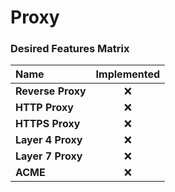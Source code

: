 # Proxy

### Desired Features Matrix
| Name              | Implemented |
|:------------------|:-----------:|
| **Reverse Proxy** |      ❌      |
| **HTTP Proxy**    |      ❌      |
| **HTTPS Proxy**   |      ❌      |
| **Layer 4 Proxy** |      ❌      |
| **Layer 7 Proxy** |      ❌      |
| **ACME**          |      ❌      |